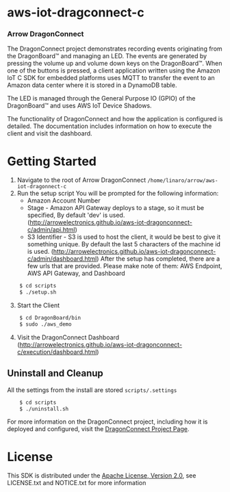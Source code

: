 # aws-iot-dragconnect-c

### Arrow DragonConnect

The DragonConnect project demonstrates recording events originating from the
DragonBoard&trade; and managing an LED.  The events are generated by pressing
the volume up and volume down keys on the DragonBoard&trade;.  When one of the
buttons is pressed, a client application written using the Amazon IoT C SDK
for embedded platforms uses MQTT to transfer the event to an Amazon data
center where it is stored in a DynamoDB table.

The LED is managed through the General Purpose IO (GPIO) of the
DragonBoard&trade; and uses AWS IoT Device Shadows.

The functionality of DragonConnect and how the application is configured is
detailed.  The documentation includes information on how to execute the client
and visit the dashboard.

# Getting Started

1. Navigate to the root of Arrow DragonConnect `/home/linaro/arrow/aws-iot-dragonnect-c`
2. Run the setup script
You will be prompted for the following information:
    * Amazon Account Number
    * Stage - Amazon API Gateway deploys to a stage, so it must be specified, By default 'dev' is used. (http://arrowelectronics.github.io/aws-iot-dragonconnect-c/admin/api.html)
    * S3 Identifier - S3 is used to host the client, it would be best to give it something unique. By default the last 5 characters of the machine id is used. (http://arrowelectronics.github.io/aws-iot-dragonconnect-c/admin/dashboard.html)
After the setup has completed, there are a few urls that are provided. Please make note of them: AWS Endpoint, AWS API Gateway, and Dashboard
```sh
    $ cd scripts
    $ ./setup.sh
```
3. Start the Client
```sh
    $ cd DragonBoard/bin
    $ sudo ./aws_demo
```
4. Visit the DragonConnect Dashboard (http://arrowelectronics.github.io/aws-iot-dragonconnect-c/execution/dashboard.html)

## Uninstall and Cleanup

All the settings from the install are stored `scripts/.settings`
```sh
    $ cd scripts
    $ ./uninstall.sh 
```

For more information on the DragonConnect project, including how it is
deployed and configured, visit the
<a href="https://arrowelectronics.github.io/aws-iot-dragonconnect-c" target="_blank">DragonConnect Project Page</a>.

# License
This SDK is distributed under the
[Apache License, Version 2.0](http://www.apache.org/licenses/LICENSE-2.0),
see LICENSE.txt and NOTICE.txt for more information

